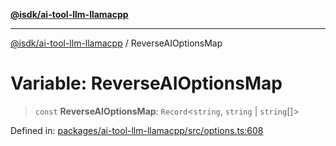 [**@isdk/ai-tool-llm-llamacpp**](../README.md)

***

[@isdk/ai-tool-llm-llamacpp](../globals.md) / ReverseAIOptionsMap

# Variable: ReverseAIOptionsMap

> `const` **ReverseAIOptionsMap**: `Record`\<`string`, `string` \| `string`[]\>

Defined in: [packages/ai-tool-llm-llamacpp/src/options.ts:608](https://github.com/isdk/ai-tool-llm-llamacpp.js/blob/474332917999cc9529d7dcbcd5079ae3a0f5177d/src/options.ts#L608)
